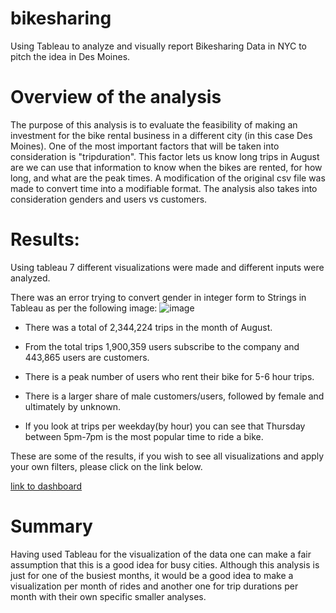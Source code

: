 # bikesharing

Using Tableau to analyze and visually report Bikesharing Data in NYC to pitch the idea in Des Moines. 

# Overview of the analysis

The purpose of this analysis is to evaluate the feasibility of making an investment for the bike rental business in a different city (in this case Des Moines). One of the most important factors that will be taken into consideration is "tripduration". This factor lets us know long trips in August are we can use that information to know when the bikes are rented, for how long, and what are the peak times. A modification of the original csv file was made to convert time into a modifiable format. The analysis also takes into consideration genders and users vs customers.

# Results:

Using tableau 7 different visualizations were made and different inputs were analyzed. 

There was an error trying to convert gender in integer form to Strings in Tableau as per the following image:
![image](https://user-images.githubusercontent.com/85911181/135501903-a5cc0993-8f22-474f-9537-ba1d68f9360f.png)

- There was a total of 2,344,224 trips in the month of August.

- From the total trips 1,900,359 users subscribe to the company and 443,865 users are customers.

- There is a peak number of users who rent their bike for 5-6 hour trips.

- There is a larger share of male customers/users, followed by female and ultimately by unknown. 

- If you look at  trips per weekday(by hour) you can see that Thursday between 5pm-7pm is the most popular time to ride a bike.

These are some of the results, if you wish to see all visualizations and apply your own filters, please click on the link below. 

[link to dashboard](https://public.tableau.com/app/profile/david.aguilar2924/viz/bikesharing_16330181366080/Story1)

# Summary

Having used Tableau for the visualization of the data one can make a fair assumption that this is a good idea for busy cities. Although this analysis is just for one of the busiest months, it would be a good idea to make a visualization per month of rides and another one for trip durations per month with their own specific smaller analyses. 

